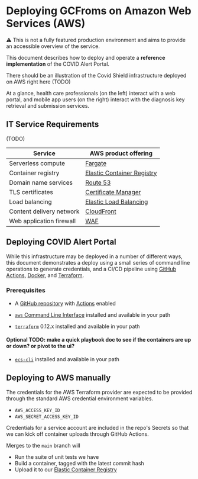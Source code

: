 # Deploying GCFroms on Amazon Web Services (AWS)

:warning: This is not a fully featured production environment and aims to provide an accessible overview of the service.

This document describes how to deploy and operate a **reference implementation** of the COVID Alert Portal.

There should be an illustration of the Covid Shield infrastructure deployed on AWS right here (TODO)

At a glance, health care professionals (on the left) interact with a web portal, and mobile app users (on the right) interact with the diagnosis key retrieval and submission services.

## IT Service Requirements

(TODO)

| Service                  | AWS product offering                                                   |
| ------------------------ | ---------------------------------------------------------------------- |
| Serverless compute       | [Fargate](https://aws.amazon.com/fargate/)                             |
| Container registry       | [Elastic Container Registry](https://aws.amazon.com/ecr/)              |
| Domain name services     | [Route 53](https://aws.amazon.com/route53/)                            |
| TLS certificates         | [Certificate Manager](https://aws.amazon.com/certificate-manager/)     |
| Load balancing           | [Elastic Load Balancing](https://aws.amazon.com/elasticloadbalancing/) |
| Content delivery network | [CloudFront](https://aws.amazon.com/cloudfront/)                       |
| Web application firewall | [WAF](https://aws.amazon.com/waf/)                                     |

## Deploying COVID Alert Portal

While this infrastructure may be deployed in a number of different ways, this document demonstrates a deploy using a small series of command line operations to generate credentials, and a CI/CD pipeline using [GitHub Actions](https://github.com/features/actions), [Docker](https://www.docker.com/why-docker), and [Terraform](https://www.terraform.io/).

### Prerequisites

- A [GitHub repository](https://help.github.com/en/github/getting-started-with-github/create-a-repo) with [Actions](https://github.com/features/actions) enabled

- [`aws` Command Line Interface](https://aws.amazon.com/cli/) installed and available in your path

- [`terraform`](https://www.terraform.io/downloads.html) 0.12.x installed and available in your path

#### Optional TODO: make a quick playbook doc to see if the containers are up or down? or pivot to the ui?

- [`ecs-cli`](https://docs.aws.amazon.com/AmazonECS/latest/developerguide/ECS_CLI.html) installed and available in your path

## Deploying to AWS manually

The credentials for the AWS Terraform provider are expected to be provided through the standard AWS credential environment variables.

- `AWS_ACCESS_KEY_ID`
- `AWS_SECRET_ACCESS_KEY_ID`

Credentials for a service account are included in the repo's Secrets so that we can kick off container uploads through GitHub Actions.

Merges to the `main` branch will

- Run the suite of unit tests we have
- Build a container, tagged with the latest commit hash
- Upload it to our [Elastic Container Registry](https://aws.amazon.com/ecr/)


